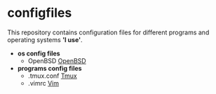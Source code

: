 # configfiles

This repository contains configuration files for different programs and operating systems **'I use'**.

* **os config files**
    * OpenBSD [OpenBSD](http://www.openbsd.org/)
* **programs config files**
    * .tmux.conf [Tmux](https://tmux.github.io/)
    * .vimrc [Vim](http://www.vim.org/)

